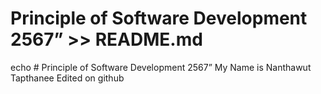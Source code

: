 # Principle of Software Development 2567” >> README.md
echo # Principle of Software Development 2567”
My Name is  Nanthawut Tapthanee
Edited on github
